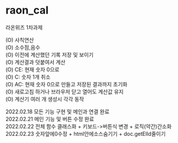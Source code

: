 # raon_cal
라온위즈 1차과제   

(O) 사칙연산   
(O) 소수점,음수    
(O) 이전에 계산했던 기록 저장 및 보이기   
(O) 계산결과 덧붙여서 계산   
(O) CE: 현재 숫자 0으로   
(O) C: 숫자 1개 취소   
(O) AC: 현재 숫자 0으로 만들고 저장된 결과까지 초기화   
(O) 새로고침 하거나 브라우저 닫고 열어도 계산값 유지      
(O) 계산기 여러 개 생성시 각각 동작      

2022.02.18 모든 기능 구현 및 메인과 연결 완료   
2022.02.21 메인 기능 및 버튼 수정 완료   
2022.02.22 전체 함수 클래스화 + 키보드->버튼식 변경 + 로직(약간)간소화   
2022.02.23 숫자앞에0수정 + html안에소스숨기기 + doc.getElId줄이기   